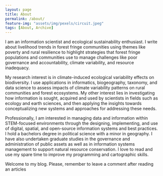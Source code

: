 ```yaml
---
layout: page
title: About
permalink: /about/
feature-img: "assets/img/pexels/circuit.jpeg"
tags: [About, Archive]
---
```


I am an information scientist and ecological sustainability enthusiast. I write about livelihood trends in forest fringe communities using themes like 
poverty and rural resilience to highlight strategies that forest fringe populations and 
communities use to manage challenges like poor governance and accountability,
climate variability, and resource inadequacy. 

My research interest is in climate-induced ecological variability effects on biodiversity. I use applications in informatics,
biogeography, taxonomy, and data science to assess impacts of climate variability patterns on rural communities and forest ecosystems. My other interest lies in 
investigating how information is sought, acquired and used by scientists in fields such as ecology and earth sciences, 
and then applying the insights towards conceptualizing new systems and approaches for addressing these needs.

Professionally, I am interested in managing data and information within STEM-focused environments 
through the designing, implementing, and use of digital, spatial, and open-source information systems and best practices. 
I hold a bachelors degree in political science with a minor in geography. I have also
undertaken graduate studies in the governance and administration of public assets 
as well as in information systems management to support natural resource conservation. 
I love to read and use my spare time to improve my programming and cartographic skills.

Welcome to my blog. Please, remember to leave a comment after reading an articles
 
 
